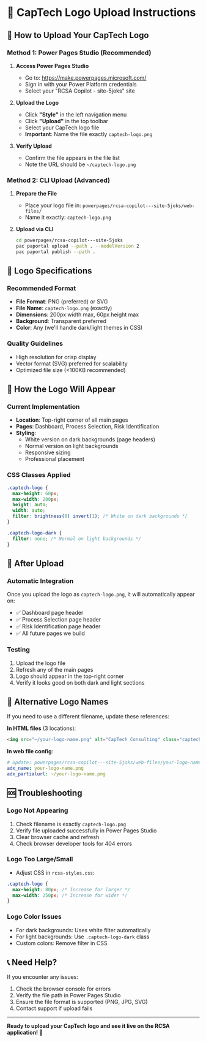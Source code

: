 # 🎨 CapTech Logo Upload Instructions

## 📁 **How to Upload Your CapTech Logo**

### **Method 1: Power Pages Studio (Recommended)**

1. **Access Power Pages Studio**
   - Go to: https://make.powerpages.microsoft.com/
   - Sign in with your Power Platform credentials
   - Select your "RCSA Copilot - site-5joks" site

2. **Upload the Logo**
   - Click **"Style"** in the left navigation menu
   - Click **"Upload"** in the top toolbar
   - Select your CapTech logo file
   - **Important**: Name the file exactly `captech-logo.png`

3. **Verify Upload**
   - Confirm the file appears in the file list
   - Note the URL should be `~/captech-logo.png`

### **Method 2: CLI Upload (Advanced)**

1. **Prepare the File**
   - Place your logo file in: `powerpages/rcsa-copilot---site-5joks/web-files/`
   - Name it exactly: `captech-logo.png`

2. **Upload via CLI**
   ```bash
   cd powerpages/rcsa-copilot---site-5joks
   pac paportal upload --path . --modelVersion 2
   pac paportal publish --path .
   ```

## 🎯 **Logo Specifications**

### **Recommended Format**
- **File Format**: PNG (preferred) or SVG
- **File Name**: `captech-logo.png` (exactly)
- **Dimensions**: 200px width max, 60px height max
- **Background**: Transparent preferred
- **Color**: Any (we'll handle dark/light themes in CSS)

### **Quality Guidelines**
- High resolution for crisp display
- Vector format (SVG) preferred for scalability
- Optimized file size (<100KB recommended)

## 🎨 **How the Logo Will Appear**

### **Current Implementation**
- **Location**: Top-right corner of all main pages
- **Pages**: Dashboard, Process Selection, Risk Identification
- **Styling**: 
  - White version on dark backgrounds (page headers)
  - Normal version on light backgrounds
  - Responsive sizing
  - Professional placement

### **CSS Classes Applied**
```css
.captech-logo {
  max-height: 60px;
  max-width: 200px;
  height: auto;
  width: auto;
  filter: brightness(0) invert(1); /* White on dark backgrounds */
}

.captech-logo-dark {
  filter: none; /* Normal on light backgrounds */
}
```

## 🚀 **After Upload**

### **Automatic Integration**
Once you upload the logo as `captech-logo.png`, it will automatically appear on:
- ✅ Dashboard page header
- ✅ Process Selection page header  
- ✅ Risk Identification page header
- ✅ All future pages we build

### **Testing**
1. Upload the logo file
2. Refresh any of the main pages
3. Logo should appear in the top-right corner
4. Verify it looks good on both dark and light sections

## 📝 **Alternative Logo Names**

If you need to use a different filename, update these references:

**In HTML files** (3 locations):
```html
<img src="~/your-logo-name.png" alt="CapTech Consulting" class="captech-logo" />
```

**In web file config**:
```yaml
# Update: powerpages/rcsa-copilot---site-5joks/web-files/your-logo-name.png.webfile.yml
adx_name: your-logo-name.png
adx_partialurl: ~/your-logo-name.png
```

## 🆘 **Troubleshooting**

### **Logo Not Appearing**
1. Check filename is exactly `captech-logo.png`
2. Verify file uploaded successfully in Power Pages Studio
3. Clear browser cache and refresh
4. Check browser developer tools for 404 errors

### **Logo Too Large/Small**
- Adjust CSS in `rcsa-styles.css`:
```css
.captech-logo {
  max-height: 80px; /* Increase for larger */
  max-width: 250px; /* Increase for wider */
}
```

### **Logo Color Issues**
- For dark backgrounds: Uses white filter automatically
- For light backgrounds: Use `.captech-logo-dark` class
- Custom colors: Remove filter in CSS

## 📞 **Need Help?**

If you encounter any issues:
1. Check the browser console for errors
2. Verify the file path in Power Pages Studio
3. Ensure the file format is supported (PNG, JPG, SVG)
4. Contact support if upload fails

---

**Ready to upload your CapTech logo and see it live on the RCSA application! 🎯** 